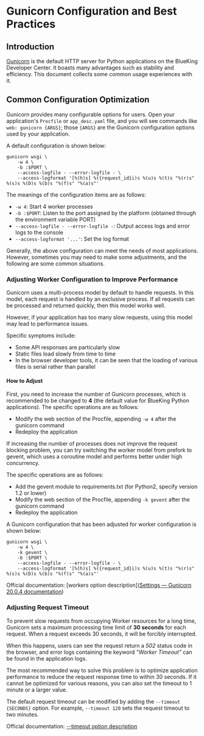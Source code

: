 # Gunicorn Configuration and Best Practices

## Introduction

[Gunicorn](https://github.com/benoitc/gunicorn) is the default HTTP server for Python applications on the BlueKing Developer Center. It boasts many advantages such as stability and efficiency.
This document collects some common usage experiences with it.

## Common Configuration Optimization

Gunicorn provides many configurable options for users. Open your application's `Procfile` or `app_desc.yaml` file, and you will see commands like `web: gunicorn {ARGS}`; those `{ARGS}` are the Gunicorn configuration options used by your application.

A default configuration is shown below:

```raw
gunicorn wsgi \
    -w 4 \
    -b :$PORT \
    --access-logfile - --error-logfile - \
    --access-logformat '[%(h)s] %({request_id}i)s %(u)s %(t)s "%(r)s" %(s)s %(D)s %(b)s "%(f)s" "%(a)s"'
```

The meanings of the configuration items are as follows:

- `-w 4`: Start 4 worker processes
- `-b :$PORT`: Listen to the port assigned by the platform (obtained through the environment variable PORT)
- `--access-logfile - --error-logfile -`: Output access logs and error logs to the console
- `--access-logformat '...'`: Set the log format

Generally, the above configuration can meet the needs of most applications. However, sometimes you may need to make some adjustments, and the following are some common situations.

### Adjusting Worker Configuration to Improve Performance

Gunicorn uses a multi-process model by default to handle requests. In this model, each request is handled by an exclusive process. If all requests can be processed and returned quickly, then this model works well.

However, if your application has too many slow requests, using this model may lead to performance issues.

Specific symptoms include:

- Some API responses are particularly slow
- Static files load slowly from time to time
- In the browser developer tools, it can be seen that the loading of various files is serial rather than parallel

#### How to Adjust

First, you need to increase the number of Gunicorn processes, which is recommended to be changed to **4** (the default value for BlueKing Python applications). The specific operations are as follows:

- Modify the web section of the Procfile, appending `-w 4` after the gunicorn command
- Redeploy the application

If increasing the number of processes does not improve the request blocking problem, you can try switching the worker model from prefork to gevent, which uses a coroutine model and performs better under high concurrency.

The specific operations are as follows:

- Add the gevent module to requirements.txt (for Python2, specify version 1.2 or lower)
- Modify the web section of the Procfile, appending `-k gevent` after the gunicorn command
- Redeploy the application

A Gunicorn configuration that has been adjusted for worker configuration is shown below:

```raw
gunicorn wsgi \
    -w 4 \
    -k gevent \
    -b :$PORT \
    --access-logfile - --error-logfile - \
    --access-logformat '[%(h)s] %({request_id}i)s %(u)s %(t)s "%(r)s" %(s)s %(D)s %(b)s "%(f)s" "%(a)s"'
```

Official documentation: [workers option description]([Settings — Gunicorn 20.0.4 documentation](https://docs.gunicorn.org/en/stable/settings.html#workers))

### Adjusting Request Timeout

To prevent slow requests from occupying Worker resources for a long time, Gunicorn sets a maximum processing time limit of **30 seconds** for each request. When a request exceeds 30 seconds, it will be forcibly interrupted.

When this happens, users can see the request return a _502_ status code in the browser, and error logs containing the keyword *"Worker Timeout"* can be found in the application logs.

The most recommended way to solve this problem is to optimize application performance to reduce the request response time to within 30 seconds. If it cannot be optimized for various reasons, you can also set the timeout to 1 minute or a larger value.

The default request timeout can be modified by adding the `--timeout {SECONDS}` option. For example, `--timeout 120` sets the request timeout to two minutes.

Official documentation: [--timeout option description](https://docs.gunicorn.org/en/stable/settings.html#timeout)